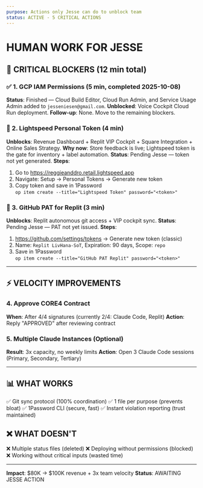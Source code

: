 ```yaml
---
purpose: Actions only Jesse can do to unblock team
status: ACTIVE - 5 CRITICAL ACTIONS
---
```


# HUMAN WORK FOR JESSE

## 🚨 CRITICAL BLOCKERS (12 min total)

### ✅ 1. GCP IAM Permissions (5 min, completed 2025-10-08)
**Status**: Finished — Cloud Build Editor, Cloud Run Admin, and Service Usage Admin added to `jesseniesen@gmail.com`.
**Unblocked**: Voice Cockpit Cloud Run deployment.
**Follow-up**: None. Move to the remaining blockers.

### 🔴 2. Lightspeed Personal Token (4 min)
**Unblocks**: Revenue Dashboard + Replit VIP Cockpit + Square Integration + Online Sales Strategy.
**Why now**: Store feedback is live; Lightspeed token is the gate for inventory + label automation.
**Status**: Pending Jesse — token not yet generated.
**Steps**:
1. Go to https://reggieanddro.retail.lightspeed.app
2. Navigate: Setup → Personal Tokens → Generate new token
3. Copy token and save in 1Password  
   `op item create --title="Lightspeed Token" password="<token>"`

### 🔴 3. GitHub PAT for Replit (3 min)
**Unblocks**: Replit autonomous git access + VIP cockpit sync.
**Status**: Pending Jesse — PAT not yet issued.
**Steps**:
1. https://github.com/settings/tokens → Generate new token (classic)
2. Name: `Replit LivHana-SoT`, Expiration: 90 days, Scope: `repo`
3. Save in 1Password  
   `op item create --title="GitHub PAT Replit" password="<token>"`

---

## ⚡ VELOCITY IMPROVEMENTS

### 4. Approve CORE4 Contract
**When**: After 4/4 signatures (currently 2/4: Claude Code, Replit)
**Action**: Reply "APPROVED" after reviewing contract

### 5. Multiple Claude Instances (Optional)
**Result**: 3x capacity, no weekly limits
**Action**: Open 3 Claude Code sessions (Primary, Secondary, Tertiary)

---

## 📊 WHAT WORKS
✅ Git sync protocol (100% coordination)
✅ 1 file per purpose (prevents bloat)
✅ 1Password CLI (secure, fast)
✅ Instant violation reporting (trust maintained)

## ❌ WHAT DOESN'T
❌ Multiple status files (deleted)
❌ Deploying without permissions (blocked)
❌ Working without critical inputs (wasted time)

---

**Impact**: $80K → $100K revenue + 3x team velocity
**Status**: AWAITING JESSE ACTION
